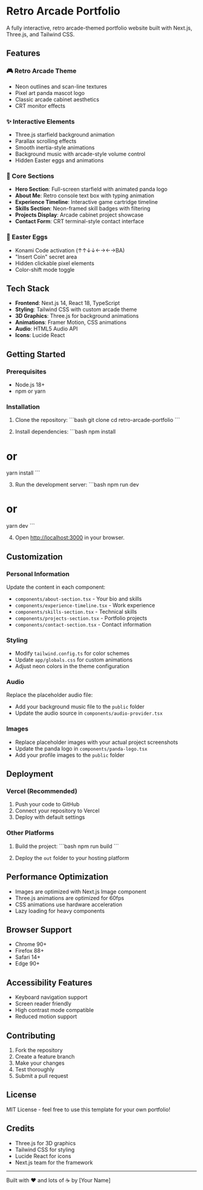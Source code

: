 # Retro Arcade Portfolio

A fully interactive, retro arcade-themed portfolio website built with Next.js, Three.js, and Tailwind CSS.

## Features

### 🎮 Retro Arcade Theme
- Neon outlines and scan-line textures
- Pixel art panda mascot logo
- Classic arcade cabinet aesthetics
- CRT monitor effects

### ✨ Interactive Elements
- Three.js starfield background animation
- Parallax scrolling effects
- Smooth inertia-style animations
- Background music with arcade-style volume control
- Hidden Easter eggs and animations

### 🎯 Core Sections
- **Hero Section**: Full-screen starfield with animated panda logo
- **About Me**: Retro console text box with typing animation
- **Experience Timeline**: Interactive game cartridge timeline
- **Skills Section**: Neon-framed skill badges with filtering
- **Projects Display**: Arcade cabinet project showcase
- **Contact Form**: CRT terminal-style contact interface

### 🎪 Easter Eggs
- Konami Code activation (↑↑↓↓←→←→BA)
- "Insert Coin" secret area
- Hidden clickable pixel elements
- Color-shift mode toggle

## Tech Stack

- **Frontend**: Next.js 14, React 18, TypeScript
- **Styling**: Tailwind CSS with custom arcade theme
- **3D Graphics**: Three.js for background animations
- **Animations**: Framer Motion, CSS animations
- **Audio**: HTML5 Audio API
- **Icons**: Lucide React

## Getting Started

### Prerequisites
- Node.js 18+ 
- npm or yarn

### Installation

1. Clone the repository:
\`\`\`bash
git clone <repository-url>
cd retro-arcade-portfolio
\`\`\`

2. Install dependencies:
\`\`\`bash
npm install
# or
yarn install
\`\`\`

3. Run the development server:
\`\`\`bash
npm run dev
# or
yarn dev
\`\`\`

4. Open [http://localhost:3000](http://localhost:3000) in your browser.

## Customization

### Personal Information
Update the content in each component:
- `components/about-section.tsx` - Your bio and skills
- `components/experience-timeline.tsx` - Work experience
- `components/skills-section.tsx` - Technical skills
- `components/projects-section.tsx` - Portfolio projects
- `components/contact-section.tsx` - Contact information

### Styling
- Modify `tailwind.config.ts` for color schemes
- Update `app/globals.css` for custom animations
- Adjust neon colors in the theme configuration

### Audio
Replace the placeholder audio file:
- Add your background music file to the `public` folder
- Update the audio source in `components/audio-provider.tsx`

### Images
- Replace placeholder images with your actual project screenshots
- Update the panda logo in `components/panda-logo.tsx`
- Add your profile images to the `public` folder

## Deployment

### Vercel (Recommended)
1. Push your code to GitHub
2. Connect your repository to Vercel
3. Deploy with default settings

### Other Platforms
1. Build the project:
\`\`\`bash
npm run build
\`\`\`

2. Deploy the `out` folder to your hosting platform

## Performance Optimization

- Images are optimized with Next.js Image component
- Three.js animations are optimized for 60fps
- CSS animations use hardware acceleration
- Lazy loading for heavy components

## Browser Support

- Chrome 90+
- Firefox 88+
- Safari 14+
- Edge 90+

## Accessibility Features

- Keyboard navigation support
- Screen reader friendly
- High contrast mode compatible
- Reduced motion support

## Contributing

1. Fork the repository
2. Create a feature branch
3. Make your changes
4. Test thoroughly
5. Submit a pull request

## License

MIT License - feel free to use this template for your own portfolio!

## Credits

- Three.js for 3D graphics
- Tailwind CSS for styling
- Lucide React for icons
- Next.js team for the framework

---

Built with ❤️ and lots of ☕ by [Your Name]
